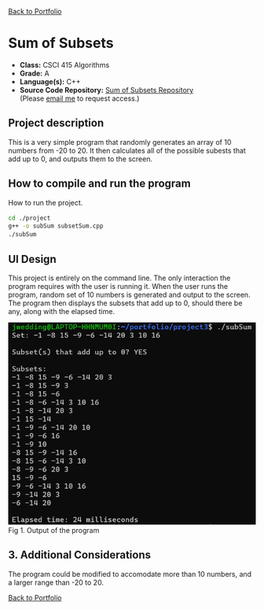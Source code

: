 [Back to Portfolio](./)

Sum of Subsets
===============

-   **Class:** CSCI 415 Algorithms
-   **Grade:** A
-   **Language(s):** C++
-   **Source Code Repository:** [Sum of Subsets Repository](https://github.com/jwedding20/portfolio_proj3.git)  
    (Please [email me](mailto:jrwedding@csustudent.net?subject=GitHub%20Access) to request access.)

## Project description

This is a very simple program that randomly generates an array of 10 numbers from -20 to 20. It then calculates all of the possible subests that add up to 0, and outputs them to the screen.

## How to compile and run the program

How to run the project.

```bash
cd ./project
g++ -o subSum subsetSum.cpp
./subSum
```

## UI Design

This project is entirely on the command line. The only interaction the program requires with the user is running it. When the user runs the program, random set of 10 numbers is generated and output to the screen. The program then displays the subsets that add up to 0, should there be any, along with the elapsed time.

![screenshot](images/proj3_fig1.png)  
Fig 1. Output of the program

## 3. Additional Considerations

The program could be modified to accomodate more than 10 numbers, and a larger range than -20 to 20.


[Back to Portfolio](./)
